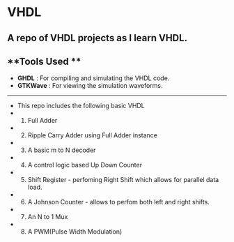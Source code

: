 # VHDL
A repo of VHDL projects as I learn VHDL.
---
##  **Tools Used **
- **GHDL** : For compiling and simulating the VHDL code.
- **GTKWave** : For viewing the simulation waveforms.

--- 

- This repo includes the following basic VHDL 
- 1. Full Adder 
- 2. Ripple Carry Adder using Full Adder instance 
- 3. A basic m to N decoder
- 4. A control logic based Up Down Counter 
- 5. Shift Register - perfoming Right Shift which allows for parallel data load.
- 6. A Johnson Counter - allows to perfom both left and right shifts.
- 7. An N to 1 Mux 
- 8. A PWM(Pulse Width Modulation) 

